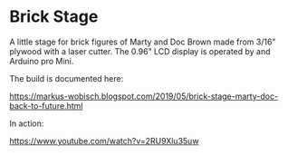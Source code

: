 

#  Brick Stage

A little stage for brick figures of Marty and Doc Brown made from 3/16" plywood with a laser cutter. The 0.96" LCD display is operated by and Arduino pro Mini.

The build is documented here:

https://markus-wobisch.blogspot.com/2019/05/brick-stage-marty-doc-back-to-future.html

In action:

https://www.youtube.com/watch?v=2RU9Xlu35uw
